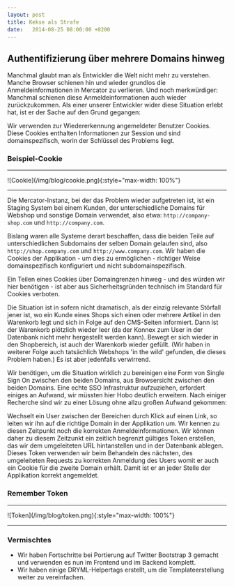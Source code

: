 ```yaml
---
layout: post
title: Kekse als Strafe
date:   2014-08-25 08:00:00 +0200
---
```


## Authentifizierung über mehrere Domains hinweg

Manchmal glaubt man als Entwickler die Welt nicht mehr zu verstehen.
Manche Browser schienen hin und wieder grundlos die Anmeldeinformationen
in Mercator zu verlieren. Und noch merkwürdiger: Manchmal schienen diese
Anmeldeinformationen auch wieder zurückzukommen. Als einer unserer
Entwickler wider diese Situation erlebt hat, ist er der Sache auf den
Grund gegangen:

Wir verwenden zur Wiedererkennung angemeldeter Benutzer Cookies. Diese
Cookies enthalten Informationen zur Session und sind domainspezifisch, worin der Schlüssel des Problems liegt.

### Beispiel-Cookie

<hr/>
![Cookie](/img/blog/cookie.png){:style="max-width: 100%"}
<hr/>

Die Mercator-Instanz, bei der das Problem wieder aufgetreten ist, ist
ein Staging System bei einem Kunden, der unterschiedliche Domains für
Webshop und sonstige Domain verwendet, also etwa:
`http://company-shop.com` und `http://company.com`.

Bislang waren alle Systeme derart beschaffen, dass die beiden Teile auf
unterschiedlichen Subdomains der selben Domain gelaufen sind, also
`http://shop.company.com` und `http://www.company.com`. Wir haben die
Cookies der Applikation - um dies zu ermöglichen - richtiger Weise
domainspezifisch konfiguriert und nicht subdomainspezifisch.

Ein Teilen eines Cookies über Domaingrenzen hinweg - und des würden wir
hier benötigen - ist aber aus Sicherheitsgründen technisch im Standard
für Cookies verboten.

Die Situation ist in sofern nicht dramatisch, als der einzig relevante
Störfall jener ist, wo ein Kunde eines Shops sich einen oder mehrere
Artikel in den Warenkorb legt und sich in Folge auf den CMS-Seiten
informiert. Dann ist der Warenkorb plötzlich wieder leer (da der Konnex
zum User in der Datenbank nicht mehr hergestellt werden kann). Bewegt er
sich wieder in den Shopbereich, ist auch der Warenkorb wieder gefüllt.
(Wir haben in weiterer Folge auch tatsächlich Webshops 'in the wild'
gefunden, die dieses Problem haben.) Es ist aber jedenfalls verwirrend.

Wir benötigen, um die Situation wirklich zu bereinigen eine Form von
Single Sign On zwischen den beiden Domains, aus Browsersicht zwischen
den beiden Domains. Eine echte SSO Infrastruktur aufzuziehen, erfordert
einiges an Aufwand, wir müssten hier Hobo deutlich erweitern. Nach
einiger Recherche sind wir zu einer Lösung ohne allzu großen Aufwand
gekommen:

Wechselt ein User zwischen der Bereichen durch Klick auf einen Link, so
leiten wir ihn auf die richtige Domain in der Applikation um. Wir kennen
zu diesen Zeitpunkt noch die korrekten Anmeldeinformationen. Wir können
daher zu diesem Zeitzunkt ein zeitlich begrenzt gültiges Token
erstellen, das wir dem umgeleiteten URL hintanstellen und in der
Datenbank ablegen. Dieses Token verwenden wir beim Behandeln des
nächsten, des umgeleiteten Requests zu korrekten Anmeldung des Users
womit er auch ein Cookie für die zweite Domain erhält. Damit ist er an
jeder Stelle der Applikation korrekt angemeldet.

### Remember Token

<hr/>
![Token](/img/blog/token.png){:style="max-width: 100%"}
<hr/>

### Vermischtes

-   Wir haben Fortschritte bei Portierung auf Twitter Bootstrap 3
    gemacht und verwenden es nun im Frontend und im Backend komplett.
-   Wir haben einige DRYML-Helpertags erstellt, um die
    Templateerstellung weiter zu vereinfachen.